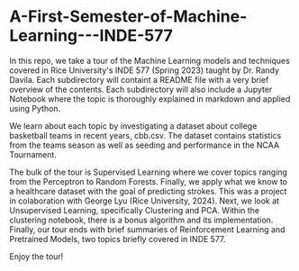 # A-First-Semester-of-Machine-Learning---INDE-577

In this repo, we take a tour of the Machine Learning models and techniques covered in Rice University's INDE 577 (Spring 2023) taught by Dr. Randy Davila. Each subdirectory will containt a README file with a very brief overview of the contents. Each subdirectory will also include a Jupyter Notebook where the topic is thoroughly explained in markdown and applied using Python. 

We learn about each topic by investigating a dataset about college basketball teams in recent years, cbb.csv. The dataset contains statistics from the teams season as well as seeding and performance in the NCAA Tournament.

The bulk of the tour is Supervised Learning where we cover topics ranging from the Perceptron to Random Forests. Finally, we apply what we know to a healthcare dataset with the goal of predicting strokes. This was a project in colaboration with George Lyu (Rice University, 2024). Next, we look at Unsupervised Learning, specifically Clustering and PCA. Within the clustering notebook, there is a bonus algorithm and its implementation. Finally, our tour ends with brief summaries of Reinforcement Learning and Pretrained Models, two topics briefly covered in INDE 577.

Enjoy the tour!
